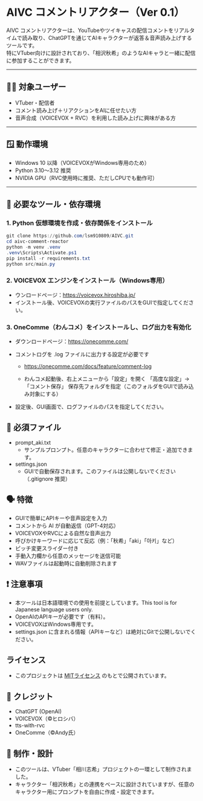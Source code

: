 # AIVC コメントリアクター（Ver 0.1）

AIVC コメントリアクターは、YouTubeやツイキャスの配信コメントをリアルタイムで読み取り、ChatGPTを通じてAIキャラクターが返答＆音声読み上げするツールです。  
特にVTuber向けに設計されており、「相沢秋希」のようなAIキャラと一緒に配信に参加することができます。

---

## 🧑‍💻 対象ユーザー

- VTuber・配信者
- コメント読み上げ＋リアクションをAIに任せたい方
- 音声合成（VOICEVOX + RVC）を利用した読み上げに興味がある方

---

## 🪟 動作環境

- Windows 10 以降（VOICEVOXがWindows専用のため）
- Python 3.10〜3.12 推奨
- NVIDIA GPU（RVC使用時に推奨、ただしCPUでも動作可）

---

## 🧱 必要なツール・依存環境

### 1. Python 仮想環境を作成・依存関係をインストール

```powershell
git clone https://github.com/lsm910809/AIVC.git
cd aivc-comment-reactor
python -m venv .venv
.venv\Scripts\Activate.ps1
pip install -r requirements.txt
python src/main.py
```

### 2. VOICEVOX エンジンをインストール（Windows専用）

- ウンロードページ：https://voicevox.hiroshiba.jp/
- インストール後、VOICEVOXの実行ファイルのパスをGUIで指定してください。

### 3. OneComme（わんコメ）をインストールし、ログ出力を有効化

- ダウンロードページ：https://onecomme.com/
- コメントログを .log ファイルに出力する設定が必要です

    - https://onecomme.com/docs/feature/comment-log

    - わんコメ起動後、右上メニューから「設定」を開く
「高度な設定」→「コメント保存」
保存先フォルダを指定（このフォルダをGUIで読み込み対象にする）
- 設定後、GUI画面で、ログファイルのパスを指定してください。

## 📁 必須ファイル

- prompt_aki.txt
    - サンプルプロンプト。任意のキャラクターに合わせて修正・追加できます。
- settings.json
    - GUIで自動保存されます。このファイルは公開しないでください（.gitignore 推奨）

## 🗣 特徴

- GUIで簡単にAPIキーや音声設定を入力
- コメントから AI が自動返信（GPT-4対応）
- VOICEVOXやRVCによる自然な音声出力
- 呼びかけキーワードに応じて反応（例：「秋希」「aki」「아키」など）
- ピッチ変更スライダー付き
- 手動入力欄から任意のメッセージを送信可能
- WAVファイルは起動時に自動削除されます

## ❗ 注意事項

- 本ツールは日本語環境での使用を前提としています。This tool is for Japanese language users only.
- OpenAIのAPIキーが必要です（有料）。
- VOICEVOXはWindows専用です。
- settings.json に含まれる情報（APIキーなど）は絶対にGitで公開しないでください。

## ライセンス
- このプロジェクトは [MITライセンス](https://opensource.org/licenses/MIT) のもとで公開されています。

## 📄 クレジット

- ChatGPT (OpenAI)
- VOICEVOX（©ヒロシバ）
- tts-with-rvc
- OneComme（©Andy氏）

## 🤖 制作・設計

- このツールは、VTuber「相川志希」プロジェクトの一環として制作されました。
- キャラクター「相沢秋希」との連携をベースに設計されていますが、任意のキャラクター用にプロンプトを自由に作成・設定できます。